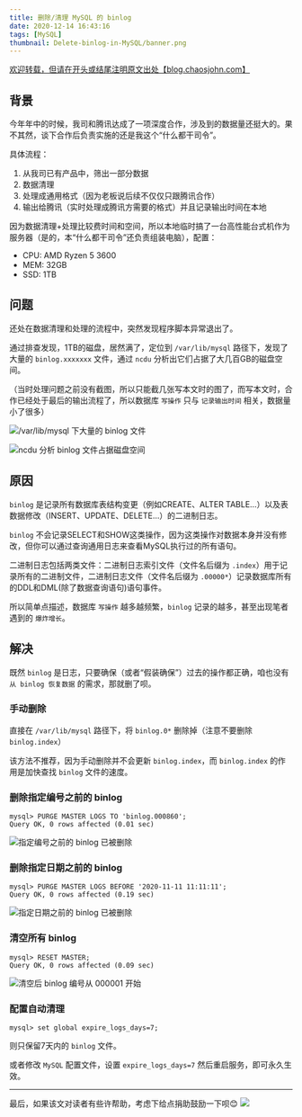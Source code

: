 ```yaml
---
title: 删除/清理 MySQL 的 binlog
date: 2020-12-14 16:43:16
tags: [MySQL]
thumbnail: Delete-binlog-in-MySQL/banner.png
---
```


[欢迎转载，但请在开头或结尾注明原文出处【blog.chaosjohn.com】](https://blog.chaosjohn.com/Delete-binlog-in-MySQL.html)

## 背景
今年年中的时候，我司和腾讯达成了一项深度合作，涉及到的数据量还挺大的。果不其然，谈下合作后负责实施的还是我这个“什么都干司令”。

具体流程：

1. 从我司已有产品中，筛出一部分数据
2. 数据清理
3. 处理成通用格式（因为老板说后续不仅仅只跟腾讯合作）
4. 输出给腾讯（实时处理成腾讯方需要的格式）并且记录输出时间在本地

因为数据清理+处理比较费时间和空间，所以本地临时搞了一台高性能台式机作为服务器（是的，本“什么都干司令”还负责组装电脑），配置：

- CPU: AMD Ryzen 5 3600
- MEM: 32GB 
- SSD: 1TB

## 问题
还处在数据清理和处理的流程中，突然发现程序脚本异常退出了。

通过排查发现，1TB的磁盘，居然满了，定位到 `/var/lib/mysql` 路径下，发现了大量的 `binlog.xxxxxxx` 文件，通过 `ncdu` 分析出它们占据了大几百GB的磁盘空间。

（当时处理问题之前没有截图，所以只能截几张写本文时的图了，而写本文时，合作已经处于最后的输出流程了，所以数据库 `写操作` 只与 `记录输出时间` 相关，数据量小了很多）

![/var/lib/mysql 下大量的 binlog 文件](Delete-binlog-in-MySQL/binlog-files.png)

![ncdu 分析 binlog 文件占据磁盘空间](Delete-binlog-in-MySQL/ncdu.png)

## 原因
`binlog` 是记录所有数据库表结构变更（例如CREATE、ALTER TABLE…）以及表数据修改（INSERT、UPDATE、DELETE…）的二进制日志。

`binlog` 不会记录SELECT和SHOW这类操作，因为这类操作对数据本身并没有修改，但你可以通过查询通用日志来查看MySQL执行过的所有语句。

二进制日志包括两类文件：二进制日志索引文件（文件名后缀为 `.index`）用于记录所有的二进制文件，二进制日志文件（文件名后缀为 `.00000*`）记录数据库所有的DDL和DML(除了数据查询语句)语句事件。

所以简单点描述，数据库 `写操作` 越多越频繁，`binlog` 记录的越多，甚至出现笔者遇到的 `爆炸增长`。

## 解决
既然 `binlog` 是日志，只要确保（或者“假装确保”）过去的操作都正确，咱也没有 `从 binlog 恢复数据` 的需求，那就删了呗。

### 手动删除
直接在 `/var/lib/mysql` 路径下，将 `binlog.0*` 删除掉（注意不要删除 `binlog.index`）

该方法不推荐，因为手动删除并不会更新 `binlog.index`，而 `binlog.index` 的作用是加快查找 `binlog` 文件的速度。

### 删除指定编号之前的 binlog
```
mysql> PURGE MASTER LOGS TO 'binlog.000860';
Query OK, 0 rows affected (0.01 sec)
```
![指定编号之前的 binlog 已被删除](Delete-binlog-in-MySQL/binlog-files-after-purge-to-specified-index.png)

### 删除指定日期之前的 binlog
```
mysql> PURGE MASTER LOGS BEFORE '2020-11-11 11:11:11';
Query OK, 0 rows affected (0.19 sec)
```
![指定日期之前的 binlog 已被删除](Delete-binlog-in-MySQL/binlog-files-after-purge-before-datetime.png)

### 清空所有 binlog
```
mysql> RESET MASTER;
Query OK, 0 rows affected (0.09 sec)
```
![清空后 binlog 编号从 000001 开始](Delete-binlog-in-MySQL/binlog-files-after-reset.png)

### 配置自动清理
```
mysql> set global expire_logs_days=7;
```
则只保留7天内的 `binlog` 文件。

或者修改 `MySQL` 配置文件，设置 `expire_logs_days=7` 然后重启服务，即可永久生效。

---

最后，如果该文对读者有些许帮助，考虑下给点捐助鼓励一下呗😊
![](hello-world/donate-me.png)